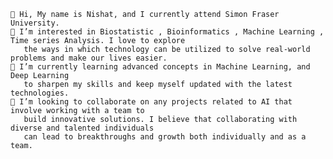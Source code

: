
    👋 Hi, My name is Nishat, and I currently attend Simon Fraser University.
    👀 I’m interested in Biostatistic , Bioinformatics , Machine Learning , Time series Analysis. I love to explore 
       the ways in which technology can be utilized to solve real-world problems and make our lives easier.
    🌱 I’m currently learning advanced concepts in Machine Learning, and Deep Learning 
       to sharpen my skills and keep myself updated with the latest technologies.
    💞️ I’m looking to collaborate on any projects related to AI that involve working with a team to
       build innovative solutions. I believe that collaborating with diverse and talented individuals 
       can lead to breakthroughs and growth both individually and as a team.
   


